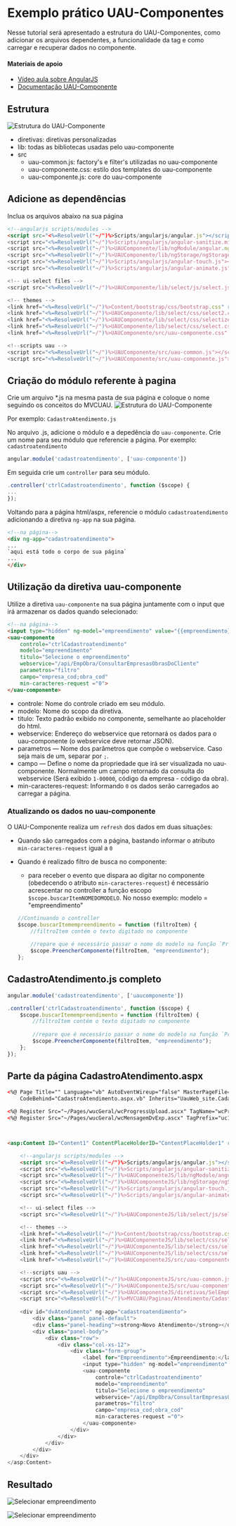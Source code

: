 # Exemplo prático UAU-Componentes

Nesse tutorial será apresentado a estrutura do UAU-Componentes, como adicionar os arquivos dependentes, a funcionalidade da tag <uau-componente> e como carregar e recuperar dados no componente.

#### Materiais de apoio

-  [Vídeo aula sobre AngularJS](https://www.youtube.com/watch?v=_y7rKxqPoyg&list=PLQCmSnNFVYnTD5p2fR4EXmtlR6jQJMbPb)
-  [Documentação UAU-Componente](https://github.com/diogoucg/document/blob/master/README.md)

## Estrutura
![Estrutura do UAU-Componente](https://github.com/diogoucg/document/blob/master/estrutura.png)
* diretivas: diretivas personalizadas
* lib: todas as bibliotecas usadas pelo uau-componente
* src
	* uau-common.js: factory's e filter's utilizadas no uau-componente
	* uau-componente.css: estilo dos templates do uau-componente
	* uau-componente.js: core do uau-componente

## Adicione as dependências

Inclua os arquivos abaixo na sua página
```html
<!--angularjs scripts/modules -->
<script src="<%=ResolveUrl("~/")%>Scripts/angularjs/angular.js"></script>
<script src="<%=ResolveUrl("~/")%>Scripts/angularjs/angular-sanitize.min.js"></script>
<script src="<%=ResolveUrl("~/")%>UAUComponente/lib/ngModule/angular.ng-modules.js"></script>
<script src="<%=ResolveUrl("~/")%>UAUComponente/lib/ngStorage/ngStorage.min.js"></script>
<script src="<%=ResolveUrl("~/")%>Scripts/angularjs/angular-touch.js"></script>
<script src="<%=ResolveUrl("~/")%>Scripts/angularjs/angular-animate.js"></script>    

<!-- ui-select files -->
<script src="<%=ResolveUrl("~/")%>UAUComponente/lib/select/js/select.js"></script>

<!-- themes -->
<link href="<%=ResolveUrl("~/")%>Content/bootstrap/css/bootstrap.css" rel="stylesheet" />
<link href="<%=ResolveUrl("~/")%>UAUComponente/lib/select/css/select2.css" rel="stylesheet" />
<link href="<%=ResolveUrl("~/")%>UAUComponente/lib/select/css/selectize.default.css" rel="stylesheet" />
<link href="<%=ResolveUrl("~/")%>UAUComponente/lib/select/css/select.css" rel="stylesheet" />
<link href="<%=ResolveUrl("~/")%>UAUComponente/src/uau-componente.css" rel="stylesheet" />

<!--scripts uau -->
<script src="<%=ResolveUrl("~/")%>UAUComponente/src/uau-common.js"></script>
<script src="<%=ResolveUrl("~/")%>UAUComponente/src/uau-componente.js"></script>
```

## Criação do módulo referente à pagina

Crie um arquivo *.js na mesma pasta de sua página e coloque o nome seguindo os conceitos do MVCUAU.
![Estrutura do UAU-Componente](https://github.com/diogoucg/document/blob/master/estrutura2.png)

Por exemplo: `CadastroAtendimento.js`

No arquivo .js, adicione o módulo e a depedência do `uau-componente`.
Crie um nome para seu módulo que referencie a página. Por exemplo: `cadastroatendimento`

```javascript
angular.module('cadastroatendimento', ['uau-componente'])
```

Em seguida crie um `controller` para seu módulo.

```javascript
.controller('ctrlCadastroatendimento', function ($scope) {
...
});
```

Voltando para a página html/aspx, referencie o módulo `cadastroatendimento` adicionando a diretiva `ng-app` na sua página.
```html
<!--na página-->
<div ng-app="cadastroatendimento">
...
`aqui está todo o corpo de sua página`
...
</div>
```
## Utilização da diretiva uau-componente

Utilize a diretiva `uau-componente` na sua página juntamente com o input que irá armazenar os dados quando selecionado:

```html
<!--na página-->
<input type="hidden" ng-model="empreendimento" value="{{empreendimento}}" id="txtEmpObr" runat="server" />
<uau-componente 
	controle="ctrlCadastroatendimento"
	modelo="empreendimento"
	titulo="Selecione o empreendimento"
	webservice="/api/EmpObra/ConsultarEmpresasObrasDoCliente"
	parametros="filtro"
	campo="empresa_cod;obra_cod"
	min-caracteres-request ="0">
</uau-componente>
```

* controle: Nome do controle criado em seu módulo.
* modelo: Nome do scopo da diretiva.
* titulo: Texto padrão exibido no componente, semelhante ao placeholder do html.
* webservice: Endereço do webservice que retornará os dados para o uau-componente  (o webservice deve retornar JSON).
* parametros — Nome dos parâmetros que compõe o webservice. Caso seja mais de um, separar por `;`.
* campo — Define o nome da propriedade que irá ser visualizada no uau-componente. Normalmente um campo retornado da consulta do webservice (Será exibido `1-00000`, código da empresa - código da obra).
* min-caracteres-request: Informando `0` os dados serão carregados ao carregar a página.

### Atualizando os dados no uau-componente

O UAU-Componente realiza um `refresh` dos dados em duas situações:
* Quando são carregados com a página, bastando informar o atributo `min-caracteres-request` igual a `0`
* Quando é realizado filtro de busca no componente:
	* para receber o evento que dispara ao digitar no componente (obedecendo o atributo `min-caracteres-request`) é necessário acrescentar no controller a função escopo `$scope.buscarItemNOMEDOMODELO`. No nosso exemplo: modelo = "empreendimento"
	
	```javascript
	//Continuando o controller
	$scope.buscarItemempreendimento = function (filtroItem) {
		//filtroItem contém o texto digitado no componente
		
		//repare que é necessário passar o nome do modelo na função `PreencherComponente`
		$scope.PreencherComponente(filtroItem, "empreendimento");
	};
	```
## CadastroAtendimento.js completo

```javascript
angular.module('cadastroatendimento', ['uaucomponente'])

.controller('ctrlCadastroatendimento', function ($scope) {
	$scope.buscarItemempreendimento = function (filtroItem) {
		//filtroItem contém o texto digitado no componente
		
		//repare que é necessário passar o nome do modelo na função `PreencherComponente`
		$scope.PreencherComponente(filtroItem, "empreendimento");
	};
});
```

## Parte da página CadastroAtendimento.aspx
```html
<%@ Page Title="" Language="vb" AutoEventWireup="false" MasterPageFile="~/UauWeb/Master/mpUauWeb.Master"
    CodeBehind="CadastroAtendimento.aspx.vb" Inherits="UauWeb_site.CadastroAtendimento" %>

<%@ Register Src="~/Pages/wucGeral/wcProgressUpload.ascx" TagName="wcProgressUpload" TagPrefix="uc1" %>
<%@ Register Src="~/Pages/wucGeral/wcMensagemDvExp.ascx" TagPrefix="uc1" TagName="wcMensagemDvExp" %>



<asp:Content ID="Content1" ContentPlaceHolderID="ContentPlaceHolder1" runat="server">

    <!--angularjs scripts/modules -->
    <script src="<%=ResolveUrl("~/")%>Scripts/angularjs/angular.js"></script>
    <script src="<%=ResolveUrl("~/")%>Scripts/angularjs/angular-sanitize.min.js"></script>
    <script src="<%=ResolveUrl("~/")%>UAUComponenteJS/lib/ngModule/angular.ng-modules.js"></script>
    <script src="<%=ResolveUrl("~/")%>UAUComponenteJS/lib/ngStorage/ngStorage.min.js"></script>
    <script src="<%=ResolveUrl("~/")%>Scripts/angularjs/angular-touch.js"></script>
    <script src="<%=ResolveUrl("~/")%>Scripts/angularjs/angular-animate.js"></script>    

    <!-- ui-select files -->
    <script src="<%=ResolveUrl("~/")%>UAUComponenteJS/lib/select/js/select.js"></script>

    <!-- themes -->
    <link href="<%=ResolveUrl("~/")%>Content/bootstrap/css/bootstrap.css" rel="stylesheet" />
    <link href="<%=ResolveUrl("~/")%>UAUComponenteJS/lib/select/css/select2.css" rel="stylesheet" />
    <link href="<%=ResolveUrl("~/")%>UAUComponenteJS/lib/select/css/selectize.default.css" rel="stylesheet" />
    <link href="<%=ResolveUrl("~/")%>UAUComponenteJS/lib/select/css/select.css" rel="stylesheet" />
    <link href="<%=ResolveUrl("~/")%>UAUComponenteJS/src/uau-componente.css" rel="stylesheet" />

    <!--scripts uau -->
    <script src="<%=ResolveUrl("~/")%>UAUComponenteJS/src/uau-common.js"></script>
    <script src="<%=ResolveUrl("~/")%>UAUComponenteJS/src/uau-componente.js"></script>
    <script src="<%=ResolveUrl("~/")%>UAUComponenteJS/diretivas/SelEmpObra/SelEmpObraDirective.js"></script>
    <script src="<%=ResolveUrl("~/")%>MVCUAU/Paginas/Atendimento/CadastroAtendimento/CadastroAtendimento.js"></script>
      
    <div id="dvAtendimento" ng-app="cadastroatendimento">
    	<div class="panel panel-default">
		<div class="panel-heading"><strong>Novo Atendimento</strong></div>
		<div class="panel-body">
			<div class="row">
				<div class="col-xs-12">
					<div class="form-group">
						<label for="Empreendimento">Empreendimento:</label>
						<input type="hidden" ng-model="empreendimento" value="{{empreendimento}}" id="txtEmpObr" runat="server" />
						<uau-componente
							controle="ctrlCadastroatendimento"
							modelo="empreendimento"
							titulo="Selecione o empreendimento"
							webservice="/api/EmpObra/ConsultarEmpresasObrasDoCliente"
							parametros="filtro"
							campo="empresa_cod;obra_cod"
							min-caracteres-request ="0">
						</uau-componente>
					</div>
				</div>
			</div>
		</div>
	</div>
</asp:Content>
```

## Resultado

![Selecionar empreendimento](https://github.com/diogoucg/document/blob/master/comp2.png)

![Selecionar empreendimento](https://github.com/diogoucg/document/blob/master/comp.png)
